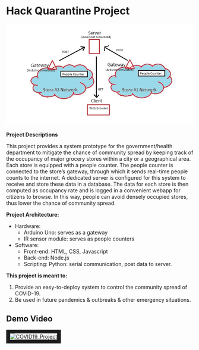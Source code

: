 # Hack Quarantine Project
![HackQuarantine](https://github.com/musicenthusiastist/COVID19-Citywide-Crowd-Monitoring-System/blob/master/overview_modified.png "Our Interpretation of Sonification")

**Project Descriptions**

This project provides a system prototype for the government/health department to mitigate the chance of community spread by keeping track of the occupancy of major grocery stores within a city or a geographical area. Each store is equipped with a people counter. The people counter is connected to the store’s gateway, through which it sends real-time people counts to the internet. A dedicated server is configured for this system to receive and store these data in a database. The data for each store is then computed as occupancy rate and is logged in a convenient webapp for citizens to browse. In this way, people can avoid densely occupied stores, thus lower the chance of community spread. 

**Project Architecture:**
- Hardware: 
  + Arduino Uno: serves as a gateway
  + IR sensor module: serves as people counters
- Software: 
  + Front-end: HTML, CSS, Javascript
  + Back-end: Node.js
  + Scripting: Python: serial communication, post data to server.

**This project is meant to:**
  1. Provide an easy-to-deploy system to control the community spread of COVID-19. 
  2. Be used in future pandemics & outbreaks & other emergency situations. 

## Demo Video
<a href="https://youtu.be/xhHwQcUd4Yk
" target="_blank"><img src="http://img.youtube.com/vi/xhHwQcUd4Yk/0.jpg" 
alt="COVID19_Project" width="530" height="350" border="10" /></a>
